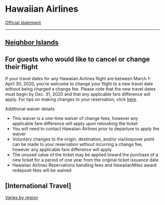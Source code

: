 # Hawaiian Airlines

[Official statement](https://www.hawaiianairlines.com/coronavirus)

---

## [Neighbor Islands](https://www.hawaiianairlines.com/alerts/covid-19-ni)

For guests who would like to cancel or change their flight
----------------------------------------------------------

If your travel dates for any Hawaiian Airlines flight are between March 1-April 30, 2020, you're welcome to change your flight to a new travel date without being charged a change fee. Please note that the new travel dates must begin by Dec. 31, 2020 and that any applicable fare difference will apply. For tips on making changes to your reservation, click [here](https://www.hawaiianairlines.com/alerts/covid-19-us-domestic).

Additional waiver details

-   This waiver is a one-time waiver of change fees, however any applicable fare difference will apply upon rebooking the ticket
-   You will need to contact Hawaiian Airlines prior to departure to apply the waiver
-   Voluntary changes to the origin, destination, and/or via/stopover point can be made to your reservation without incurring a change fee, however any applicable fare difference will apply
-   The unused value of the ticket may be applied toward the purchase of a new ticket for a period of one year from the original ticket issuance date
-   Hawaiian Airlines Reservations handling fees and HawaiianMiles award redeposit fees will be waived

## [International Travel]

[Varies by region](https://www.hawaiianairlines.com/alerts/covid-19-international)